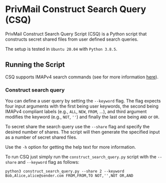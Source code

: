 
PrivMail Construct Search Query (CSQ)
====================================

PrivMail Construct Search Query Script (CSQ) is a Python script that constructs secret shared files from user defined search queries.

The setup is tested in `Ubuntu 20.04` with `Python 3.8.5`.

## Running the Script

CSQ supports IMAPv4 search commands (see for more information [here](https://datatracker.ietf.org/doc/html/rfc3501#section-6.4.4)).

### Construct search query

You can define a user query by setting the `--keyword` flag. The flag expects four input arguments with the first being user keywords, the second being IMAPv4 compliant labels (e.g., `ALL`, `NEW`, `FROM`, ...), and third argument modifies the keyword (e.g., `NOT`, `''`) and finally the last one being `AND` or `OR`.

To secret share the search query use the `--share` flag and specify the desired number of shares.
The script will then generate the specified input as a number of secret shared files.

Use the `-h` option for getting the help text for more information.

To run CSQ just simply run the `construct_search_query.py` script with the `--share` and `--keyword` flag as follows:

```
python3 construct_search_query.py --share 2 --keyword Bob,Alice,alice@sender.com FROM,FROM,TO NOT,'',NOT OR,AND
```